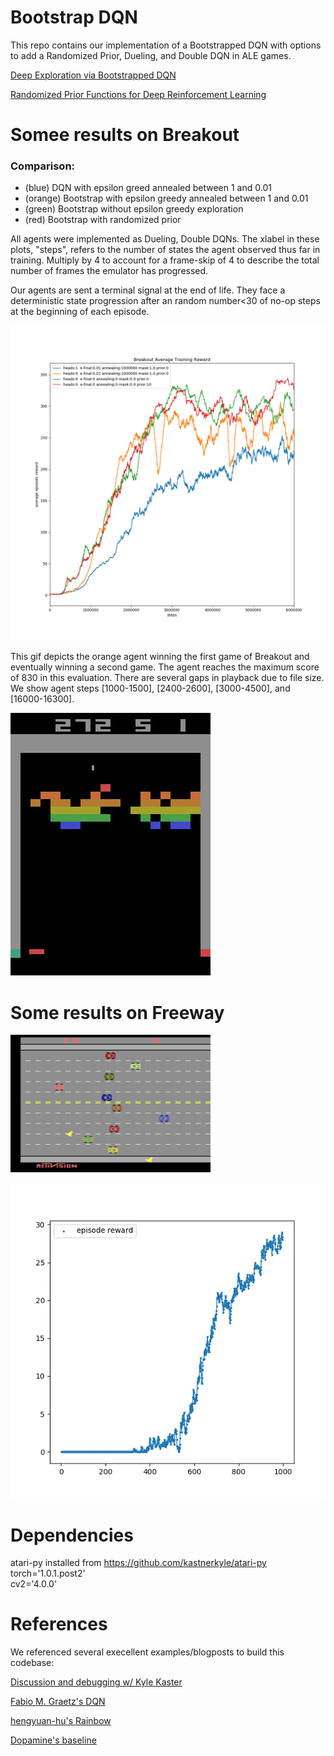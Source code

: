 # Bootstrap DQN


This repo contains our implementation of a Bootstrapped DQN with options to add a Randomized Prior, Dueling, and Double DQN in ALE games. 

[Deep Exploration via Bootstrapped DQN](https://arxiv.org/abs/1602.04621)

[Randomized Prior Functions for Deep Reinforcement Learning](https://arxiv.org/abs/1806.03335)

# Somee results on Breakout

### Comparison:  

- (blue) DQN with epsilon greed annealed between 1 and 0.01    
- (orange) Bootstrap with epsilon greedy annealed between 1 and 0.01  
- (green) Bootstrap without epsilon greedy exploration  
- (red) Bootstrap with randomized prior  

All agents were implemented as Dueling, Double DQNs. The xlabel in these plots, "steps", 
refers to the number of states the agent observed thus far in training. Multiply by 4 to account for a frame-skip of 4 to describe the total number of frames the emulator has progressed. 

Our agents are sent a terminal signal at the end of life. They face a deterministic state progression after an random number<30 of no-op steps at the beginning of each episode. 

![alt text](figs/breakout_avg_training_reward_steps.png?raw=true "Breakout Agent - Bootstrap, Prior")

This gif depicts the orange agent winning the first game of Breakout and eventually winning a second game. The agent reaches the maximum score of 830 in this evaluation.  There are several gaps in playback due to file size. We show agent steps [1000-1500], [2400-2600], [3000-4500], and [16000-16300]. 

![alt text](figs/breakout_winning_gaps.gif?raw=true "Breakout Agent - Bootstrap, Prior")

# Some results on Freeway

![alt text](figs/small_ATARI_step0001508988_r0024_testcolor.gif?raw=true "Freeway Agent - Bootstrap with Prior")

![alt text](figs/freeway_9heads_prior_episode_reward.png?raw=true "Freeway Agent - Bootstrap with Prior")

# Dependencies

atari-py installed from https://github.com/kastnerkyle/atari-py  
torch='1.0.1.post2'  
cv2='4.0.0'  


# References

We referenced several execellent examples/blogposts to build this codebase: 

[Discussion and debugging w/ Kyle Kaster](https://gist.github.com/kastnerkyle/a4498fdf431a3a6d551bcc30cd9a35a0)

[Fabio M. Graetz's DQN](https://github.com/fg91/Deep-Q-Learning/blob/master/DQN.ipynb)

[hengyuan-hu's Rainbow](https://github.com/hengyuan-hu/rainbow)

[Dopamine's baseline](https://github.com/google/dopamine)
